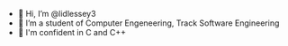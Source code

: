 - 👋 Hi, I’m @lidlessey3
- 👀 I’m a student of Computer Engeneering, Track Software Engineering
- 👀 I'm confident in C and C++

<!---
lidlessey3/lidlessey3 is a ✨ special ✨ repository because its `README.md` (this file) appears on your GitHub profile.
You can click the Preview link to take a look at your changes.
--->
